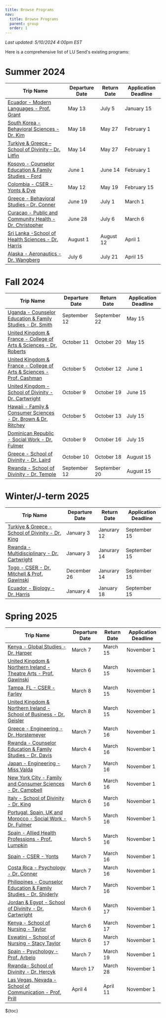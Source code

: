 ```yaml
---
title: Browse Programs
nav:
  title: Browse Programs
  parent: group
  order: 1
---
```

*Last updated: 5/10/2024 4:00pm EST*

Here is a comprehensive list of LU Send's existing programs:

# Summer 2024
| Trip Name                                                                                                                                                               | Departure Date  | Return Date  | Application Deadline     |
| ----------------------------------------------------------------------------------------------------------------------------------------------------------------------- | --------------- | ------------ | ------------------------ |
| [Ecuador - Modern Languages - Prof. Grant](https://liberty-sa.terradotta.com/index.cfm?FuseAction=Programs.ViewProgram&Program_ID=12097)                                | May 13          | July 5       | January 15               |
| [South Korea - Behavioral Sciences - Dr. Kim](https://liberty-sa.terradotta.com/index.cfm?FuseAction=Programs.ViewProgram&Program_ID=12229)                             | May 18          | May 27       | February 1               |
| [Turkiye & Greece – School of Divinity – Dr. Litfin](https://liberty-sa.terradotta.com/index.cfm?FuseAction=Programs.ViewProgram&Program_ID=12468)                      | May 14          | May 27       | February 1               |
| [Kosovo - Counselor Education & Family Studies - Ford](https://liberty-sa.terradotta.com/index.cfm?FuseAction=Programs.ViewProgram&Program_ID=12474)                    | June 1          | June 14      | February 1               |
| [Colombia - CSER - Yonts & Dye](https://liberty-sa.terradotta.com/index.cfm?FuseAction=Programs.ViewProgram&Program_ID=12480)                                           | May 12          | May 19       | February 15              |
| [Greece - Behavioral Studies – Dr. Conner](https://liberty-sa.terradotta.com/index.cfm?FuseAction=Programs.ViewProgram&Program_ID=12239)                                | June 19         | July 1       | March 1                  |
| [Curaçao - Public and Community Health - Dr. Christopher](https://liberty-sa.terradotta.com/index.cfm?FuseAction=Programs.ViewProgram&Program_ID=12479)                 | June 28         | July 6       | March 6                  |
| [Sri Lanka -School of Health Sciences - Dr. Harris](https://liberty-sa.terradotta.com/index.cfm?FuseAction=Programs.ViewProgram&Program_ID=12485)                       | August 1        | August 12    | April 1                  |
| [Alaska - Aeronautics - Dr. Wangberg](https://liberty-sa.terradotta.com/index.cfm?FuseAction=Programs.ViewProgram&Program_ID=12486)                                     | July 6          | July 21      | April 15                 |

# Fall 2024
| Trip Name                                                                                                                                                               | Departure Date  | Return Date  | Application Deadline     |
| ----------------------------------------------------------------------------------------------------------------------------------------------------------------------- | --------------- | ------------ | ------------------------ |
| [Uganda - Counselor Education & Family Studies - Dr. Smith](https://liberty-sa.terradotta.com/index.cfm?FuseAction=Programs.ViewProgram&Program_ID=12508)               | September 12    | September 22 | May 15                   |
| [United Kingdom & France - College of Arts & Sciences - Dr. Roberts](https://liberty-sa.terradotta.com/index.cfm?FuseAction=Programs.ViewProgram&Program_ID=12504)      | October 11      | October 20   | May 15                   |
| [United Kingdom & France - College of Arts & Sciences - Prof. Cashman](https://liberty-sa.terradotta.com/index.cfm?FuseAction=Programs.ViewProgram&Program_ID=12506)    | October 5       | October 12   | June 1                   |
| [United Kingdom - School of Divinity - Dr. Cartwright](https://liberty-sa.terradotta.com/index.cfm?FuseAction=Programs.ViewProgram&Program_ID=12477)                    | October 9       | October 19   | June 15                  |
| [Hawaii - Family & Consumer Sciences - Dr. Brown & Dr. Ritchey](https://liberty-sa.terradotta.com/index.cfm?FuseAction=Programs.ViewProgram&Program_ID=12507)           | October 5       | October 13   | July 15                  |
| [Dominican Republic - Social Work - Dr. Fulmer](https://liberty-sa.terradotta.com/index.cfm?FuseAction=Programs.ViewProgram&Program_ID=12260)                           | October 9       | October 16   | July 15                  |
| [Greece - School of Divinity - Dr. Laird](https://liberty-sa.terradotta.com/index.cfm?FuseAction=Programs.ViewProgram&Program_ID=12498)                                 | October 10      | October 18   | August 15                |
| [Rwanda - School of Divinity - Dr. Temple](https://liberty-sa.terradotta.com/index.cfm?FuseAction=Programs.ViewProgram&Program_ID=12498)                                | September 12    | September 20 | August 15                |

# Winter/J-term 2025
| Trip Name                                                                                                                                                               | Departure Date  | Return Date  | Application Deadline     |
| ----------------------------------------------------------------------------------------------------------------------------------------------------------------------- | --------------- | ------------ | ------------------------ |
| [Turkiye & Greece - School of Divinity - Dr. King](https://liberty-sa.terradotta.com/index.cfm?FuseAction=Programs.ViewProgram&Program_ID=12515)                        | January 3       | Janurary 12  | September 15             |
| [Rwanda - Multidisciplinary - Dr. Cartwright](https://liberty-sa.terradotta.com/index.cfm?FuseAction=Programs.ViewProgram&Program_ID=12414)                             | January 3       | Janurary 14  | September 15             |
| [Togo - CSER - Dr. Mitchell & Prof. Gawinski](https://liberty-sa.terradotta.com/index.cfm?FuseAction=Programs.ViewProgram&Program_ID=12510)                             | December 26     | Janurary 14  | September 15             |
| [Ecuador - Biology - Dr. Harris](https://liberty-sa.terradotta.com/index.cfm?FuseAction=Programs.ViewProgram&Program_ID=12471)                                          | January 4       | January 18   | September 15             |

# Spring 2025
| Trip Name                                                                                                                                                               | Departure Date  | Return Date  | Application Deadline     |
| ----------------------------------------------------------------------------------------------------------------------------------------------------------------------- | --------------- | ------------ | ------------------------ |
| [Kenya - Global Studies - Dr. Harper](https://liberty-sa.terradotta.com/index.cfm?FuseAction=Programs.ViewProgram&Program_ID=12523)                                     | March 7         | March 15     | November 1               |
| [United Kingdom & Northern Ireland - Theatre Arts - Prof. Gawinski](# "Coming Soon!")                                                                                   | March 6         | March 15     | November 1               |
| [Tampa, FL - CSER - Farley](https://liberty-sa.terradotta.com/index.cfm?FuseAction=Programs.ViewProgram&Program_ID=12522)                                               | March 8         | March 15     | November 1               |
| [United Kingdom & Northern Ireland - School of Business - Dr. Geisler](# "Coming Soon!")                                                                                | March 8         | March 15     | November 1               |
| [Greece - Engineering - Dr. Horstemeyer](# "Coming Soon!")                                                                                                              | March 7         | March 16     | November 1               |
| [Rwanda - Counselor Education & Family Studies - Dr. Davis](https://liberty-sa.terradotta.com/index.cfm?FuseAction=Programs.ViewProgram&Program_ID=12420)               | March 4         | March 16     | November 1               |
| [Japan - Engineering - Miss Valda](https://liberty-sa.terradotta.com/index.cfm?FuseAction=Programs.ViewProgram&Program_ID=11932)                                        | March 7         | March 16     | November 1               | 
| [New York City - Family and Consumer Sciences - Dr. Campbell](https://liberty-sa.terradotta.com/index.cfm?FuseAction=Programs.ViewProgram&Program_ID=12521)             | March 6         | March 16     | November 1               |
| [Italy - School of Divinity - Dr. King](https://liberty-sa.terradotta.com/index.cfm?FuseAction=Programs.ViewProgram&Program_ID=11931)                                   | March 6         | March 16     | November 1               |
| [Portugal, Spain, UK and Morocco - Social Work - Dr. Fulmer](https://liberty-sa.terradotta.com/index.cfm?FuseAction=Programs.ViewProgram&Program_ID=12517)              | March 5         | March 16     | November 1               |
| [Spain - Allied Health Professions - Prof. Lumpkin](https://liberty-sa.terradotta.com/index.cfm?FuseAction=Programs.ViewProgram&Program_ID=12099)                       | March 5         | March 16     | November 1               |
| [Spain - CSER - Yonts](# "Coming Soon!")                                                                                                                                | March 7         | March 16     | November 1               |
| [Costa Rica - Psychology - Dr. Conner](# "Coming Soon!")                                                                                                                | March 7         | March 16     | November 1               |
| [Philippines - Counselor Education & Family Studies - Dr. Shiderly](# "Coming Soon!")                                                                                   | March 7         | March 16     | November 1               |
| [Jordan & Egypt - School of Divinity - Dr. Cartwright](https://liberty-sa.terradotta.com/index.cfm?FuseAction=Programs.ViewProgram&Program_ID=12516)                    | March 6         | March 17     | November 1               |
| [Kenya - School of Nursing - Taylor](https://liberty-sa.terradotta.com/index.cfm?FuseAction=Programs.ViewProgram&Program_ID=12408)                                      | March 6         | March 17     | November 1               |
| [Eswatini - School of Nursing - Stacy Taylor](https://liberty-sa.terradotta.com/index.cfm?FuseAction=Programs.ViewProgram&Program_ID=12519)                             | March 6         | March 17     | November 1               |
| [Spain - Psychology - Prof. Arbelo](# "Coming Soon!")                                                                                                                   | March 7         | March 19     | November 1               |
| [Rwanda- School of Divinity - Dr. Hercyk](https://liberty-sa.terradotta.com/index.cfm?FuseAction=Programs.ViewProgram&Program_ID=12518)                                 | March 17        | March 28     | November 1               |
| [Las Vegas, Nevada - School of Communication - Prof. Prill](https://liberty-sa.terradotta.com/index.cfm?FuseAction=Programs.ViewProgram&Program_ID=12513)               | April 4         | April 11     | November 1               |

${toc}
